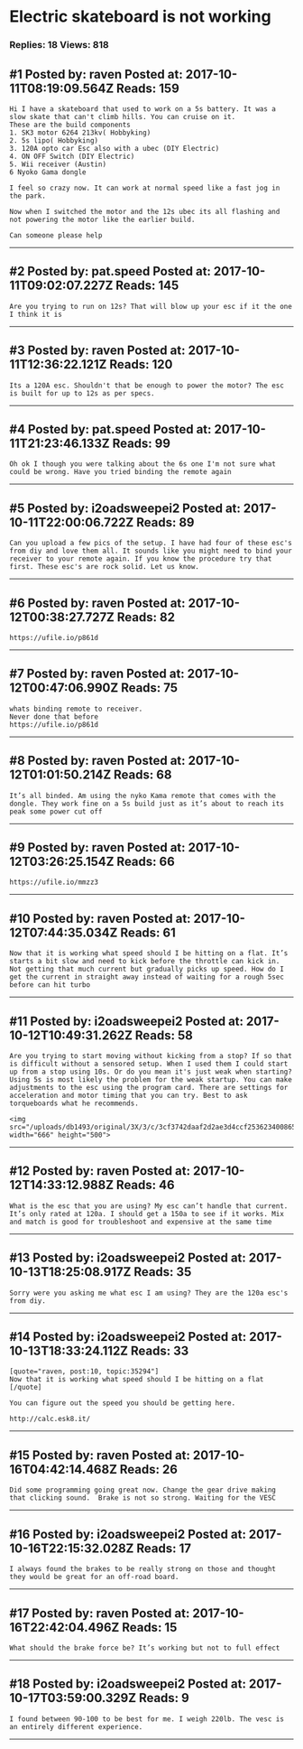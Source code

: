 # Electric skateboard is not working

### Replies: 18 Views: 818

## \#1 Posted by: raven Posted at: 2017-10-11T08:19:09.564Z Reads: 159

```
Hi I have a skateboard that used to work on a 5s battery. It was a slow skate that can't climb hills. You can cruise on it.
These are the build components
1. SK3 motor 6264 213kv( Hobbyking)
2. 5s lipo( Hobbyking)
3. 120A opto car Esc also with a ubec (DIY Electric)
4. ON OFF Switch (DIY Electric)
5. Wii receiver (Austin)
6 Nyoko Gama dongle

I feel so crazy now. It can work at normal speed like a fast jog in the park.

Now when I switched the motor and the 12s ubec its all flashing and not powering the motor like the earlier build.

Can someone please help
```

---
## \#2 Posted by: pat.speed Posted at: 2017-10-11T09:02:07.227Z Reads: 145

```
Are you trying to run on 12s? That will blow up your esc if it the one I think it is
```

---
## \#3 Posted by: raven Posted at: 2017-10-11T12:36:22.121Z Reads: 120

```
Its a 120A esc. Shouldn't that be enough to power the motor? The esc is built for up to 12s as per specs.
```

---
## \#4 Posted by: pat.speed Posted at: 2017-10-11T21:23:46.133Z Reads: 99

```
Oh ok I though you were talking about the 6s one I'm not sure what could be wrong. Have you tried binding the remote again
```

---
## \#5 Posted by: i2oadsweepei2 Posted at: 2017-10-11T22:00:06.722Z Reads: 89

```
Can you upload a few pics of the setup. I have had four of these esc's  from diy and love them all. It sounds like you might need to bind your receiver to your remote again. If you know the procedure try that first. These esc's are rock solid. Let us know.
```

---
## \#6 Posted by: raven Posted at: 2017-10-12T00:38:27.727Z Reads: 82

```
https://ufile.io/p861d
```

---
## \#7 Posted by: raven Posted at: 2017-10-12T00:47:06.990Z Reads: 75

```
whats binding remote to receiver.
Never done that before
https://ufile.io/p861d
```

---
## \#8 Posted by: raven Posted at: 2017-10-12T01:01:50.214Z Reads: 68

```
It’s all binded. Am using the nyko Kama remote that comes with the dongle. They work fine on a 5s build just as it’s about to reach its peak some power cut off
```

---
## \#9 Posted by: raven Posted at: 2017-10-12T03:26:25.154Z Reads: 66

```
https://ufile.io/mmzz3
```

---
## \#10 Posted by: raven Posted at: 2017-10-12T07:44:35.034Z Reads: 61

```
Now that it is working what speed should I be hitting on a flat. It’s starts a bit slow and need to kick before the throttle can kick in. Not getting that much current but gradually picks up speed. How do I get the current in straight away instead of waiting for a rough 5sec before can hit turbo
```

---
## \#11 Posted by: i2oadsweepei2 Posted at: 2017-10-12T10:49:31.262Z Reads: 58

```
Are you trying to start moving without kicking from a stop? If so that is difficult without a sensored setup. When I used them I could start up from a stop using 10s. Or do you mean it's just weak when starting? Using 5s is most likely the problem for the weak startup. You can make adjustments to the esc using the program card. There are settings for acceleration and motor timing that you can try. Best to ask torqueboards what he recommends.

<img src="/uploads/db1493/original/3X/3/c/3cf3742daaf2d2ae3d4ccf2536234008658fe9b8.PNG" width="666" height="500">
```

---
## \#12 Posted by: raven Posted at: 2017-10-12T14:33:12.988Z Reads: 46

```
What is the esc that you are using? My esc can’t handle that current. It’s only rated at 120a. I should get a 150a to see if it works. Mix and match is good for troubleshoot and expensive at the same time
```

---
## \#13 Posted by: i2oadsweepei2 Posted at: 2017-10-13T18:25:08.917Z Reads: 35

```
Sorry were you asking me what esc I am using? They are the 120a esc's from diy.
```

---
## \#14 Posted by: i2oadsweepei2 Posted at: 2017-10-13T18:33:24.112Z Reads: 33

```
[quote="raven, post:10, topic:35294"]
Now that it is working what speed should I be hitting on a flat
[/quote]

You can figure out the speed you should be getting here.

http://calc.esk8.it/
```

---
## \#15 Posted by: raven Posted at: 2017-10-16T04:42:14.468Z Reads: 26

```
Did some programming going great now. Change the gear drive making that clicking sound.  Brake is not so strong. Waiting for the VESC
```

---
## \#16 Posted by: i2oadsweepei2 Posted at: 2017-10-16T22:15:32.028Z Reads: 17

```
I always found the brakes to be really strong on those and thought they would be great for an off-road board.
```

---
## \#17 Posted by: raven Posted at: 2017-10-16T22:42:04.496Z Reads: 15

```
What should the brake force be? It’s working but not to full effect
```

---
## \#18 Posted by: i2oadsweepei2 Posted at: 2017-10-17T03:59:00.329Z Reads: 9

```
I found between 90-100 to be best for me. I weigh 220lb. The vesc is an entirely different experience.
```

---
